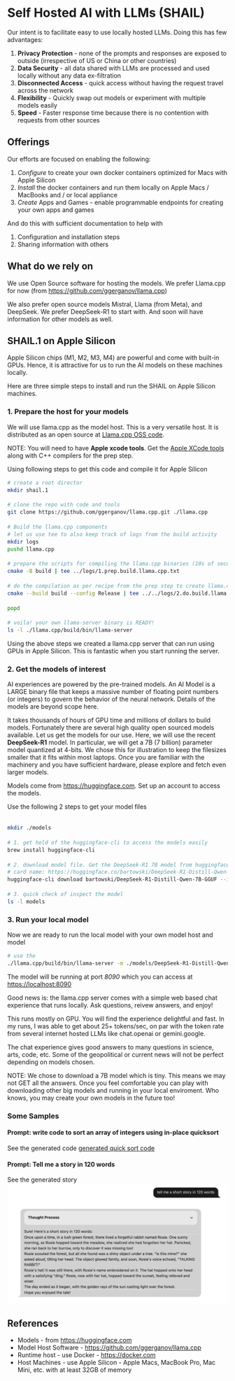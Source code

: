 # Self Hosted AI with LLMs (SHAIL)

Our intent is to facilitate easy to use locally hosted LLMs. Doing this has few advantages:

1. **Privacy Protection** - none of the prompts and responses are exposed to outside (irrespective of US or China or other countries)
2. **Data Security** - all data shared with LLMs are processed and used locally without any data ex-filtration
3. **Disconnected Access** - quick access without having the request travel across the network
4. **Flexibility** - Quickly swap out models or experiment with multiple models easily
5. **Speed** - Faster response time because there is no contention with requests from other sources

## Offerings

Our efforts are focused on enabling the following:

1. *Configure* to create your own docker containers optimized for Macs with Apple Silicon
2. *Install* the docker containers and run them locally on Apple Macs / MacBooks and / or local appliance
3. *Create* Apps and Games - enable programmable endpoints for creating your own apps and games

And do this with sufficient documentation to help with

1. Configuration and installation steps
2. Sharing information with others

## What do we rely on

We use Open Source software for hosting the models.
We prefer Llama.cpp for now (from <https://github.com/ggerganov/llama.cpp>)

We also prefer open source models Mistral, Llama (from Meta), and DeepSeek.
We prefer DeepSeek-R1 to start with. And soon will have information for other models as well.

## SHAIL.1 on Apple Silicon

Apple Silicon chips (M1, M2, M3, M4) are powerful and come with built-in GPUs. 
Hence, it is attractive for us to run the AI models on these machines locally.

Here are three simple steps to install and run the SHAIL on Apple Silicon machines.

### 1. Prepare the host for your models

We will use llama.cpp as the model host. This is a very versatile host.
It is distributed as an open source at [Llama.cpp OSS code](https://github.com/ggerganov/llama.cpp).

NOTE: You will need to have **Apple xcode tools**.
Get the [Apple XCode tools](https://developer.apple.com/xcode/resources/) along with  C++ compilers for the prep step.

Using following steps to get this code and compile it for Apple Silicon

```sh
# create a root director
mkdir shail.1

# clone the repo with code and tools
git clone https://github.com/ggerganov/llama.cpp.git ./llama.cpp

# Build the llama.cpp components
# let us use tee to also keep track of logs from the build activity
mkdir logs
pushd llama.cpp

# prepare the scripts for compiling the llama.cpp binaries (10s of seconds)
cmake -B build | tee ../logs/1.prep.build.llama.cpp.txt

# do the compilation as per recipe from the prep step to create llama.cpp binaries (2-3 minutes)
cmake --build build --config Release | tee ../../logs/2.do.build.llama.cpp.txt

popd

# voila! your own llama-server binary is READY!
ls -l ./llama.cpp/build/bin/llama-server
```

Using the above steps we created a llama.cpp server that can run using GPUs in Apple Silicon. 
This is fantastic when you start running the server.

### 2. Get the models of interest

AI experiences are powered by the pre-trained models. 
An AI Model is a LARGE binary file that keeps a massive number of floating point numbers (or integers)
to govern the behavior of the neural network. Details of the models are beyond scope here.

It takes thousands of hours of GPU time and millions of dollars to build models.
Fortunately there are several high quality open sourced models available.
Let us get the models for our use. Here, we will use the recent **DeepSeek-R1** model.
In particular, we will get a 7B (7 billion) parameter model quantized at 4-bits.
We chose this for illustration to keep the filesizes smaller that it fits within most laptops.
Once you are familiar with the machinery and you have sufficient hardware,
 please explore and fetch even larger models.

 Models come from <https://huggingface.com>. Set up an account to access the models.

 Use the following 2 steps to get your model files

```sh

mkdir ./models

# 1. get hold of the huggingface-cli to access the models easily
brew install huggingface-cli

# 2. download model file. Get the DeepSeek-R1 7B model from huggingface
# card name: https://huggingface.co/bartowski/DeepSeek-R1-Distill-Qwen-7B-GGUF
huggingface-cli download bartowski/DeepSeek-R1-Distill-Qwen-7B-GGUF --include "DeepSeek-R1-Distill-Qwen-7B-Q4_K_L.gguf" --local-dir ./models

# 3. quick check of inspect the model
ls -l models 
```

### 3. Run your local model

Now we are ready to run the local model with your own model host and model

```sh
# use the 
./llama.cpp/build/bin/llama-server -m ./models/DeepSeek-R1-Distill-Qwen-7B-Q4_K_L.gguf --port 8090
```

The model will be running at port *8090* which you can access at <https://localhost:8090>

Good news is: the llama.cpp server comes with a simple web based chat experience that runs locally.
Ask questions, reivew answers, and enjoy!

This runs mostly on GPU. You will find the experience delightful and fast.
In my runs, I was able to get about 25+ tokens/sec, on par with the token rate from several internet hosted LLMs like chat.openai or gemini.google.

The chat experience gives good answers to many questions in science, arts, code, etc.
Some of the geopolitical or current news will not be perfect depending on models chosen.

NOTE: We chose to download a 7B model which is tiny. This means we may not GET all the answers.
Once you feel comfortable you can play with downloading other big models and running in your local enviroment. Who knows, you may create your own models in the future too!

### Some Samples

#### Prompt: write code to sort an array of integers using in-place quicksort

See the generated code [generated quick sort code](./samples/quick_sort_1.py)

#### Prompt: Tell me a story in 120 words

See the generated story ![generated story](./samples/story1.png)

## References

- Models - from <https://huggingface.com>
- Model Host Software - <https://github.com/ggerganov/llama.cpp>
- Runtime host - use Docker - <https://docker.com>
- Host Machines - use Apple Silicon - Apple Macs, MacBook Pro, Mac Mini, etc. with at least 32GB of memory
